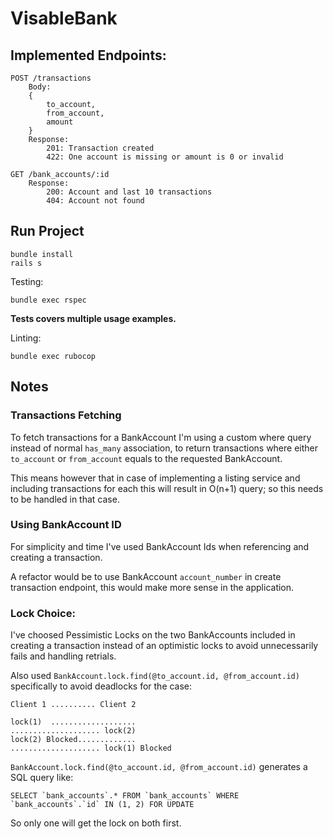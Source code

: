 # VisableBank

## Implemented Endpoints:

```
POST /transactions
    Body:
    {
        to_account,
        from_account,
        amount
    }
    Response:
        201: Transaction created
        422: One account is missing or amount is 0 or invalid

GET /bank_accounts/:id
    Response:
        200: Account and last 10 transactions
        404: Account not found
```

## Run Project
```
bundle install
rails s
```

Testing:
```
bundle exec rspec
```
**Tests covers multiple usage examples.**

Linting:
```
bundle exec rubocop
```

## Notes
### Transactions Fetching
To fetch transactions for a BankAccount I'm using a custom where query instead of normal `has_many` association, to return transactions where either `to_account` or `from_account` equals to the requested BankAccount.

This means however that in case of implementing a listing service and including transactions for each this will result in O(n+1) query; so this needs to be handled in that case.

### Using BankAccount ID
For simplicity and time I've used BankAccount Ids when referencing and creating a transaction.

A refactor would be to use BankAccount `account_number` in create transaction endpoint, this would make more sense in the application.

### Lock Choice:
I've choosed Pessimistic Locks on the two BankAccounts included in creating a transaction instead of an optimistic locks to avoid unnecessarily fails and handling retrials.

Also used `BankAccount.lock.find(@to_account.id, @from_account.id)` specifically to avoid deadlocks for the case:

```
Client 1 .......... Client 2

lock(1)  ...................
.................... lock(2)
lock(2) Blocked.............
.................... lock(1) Blocked
```

`BankAccount.lock.find(@to_account.id, @from_account.id)` generates a SQL query like:

```
SELECT `bank_accounts`.* FROM `bank_accounts` WHERE `bank_accounts`.`id` IN (1, 2) FOR UPDATE
```

So only one will get the lock on both first.